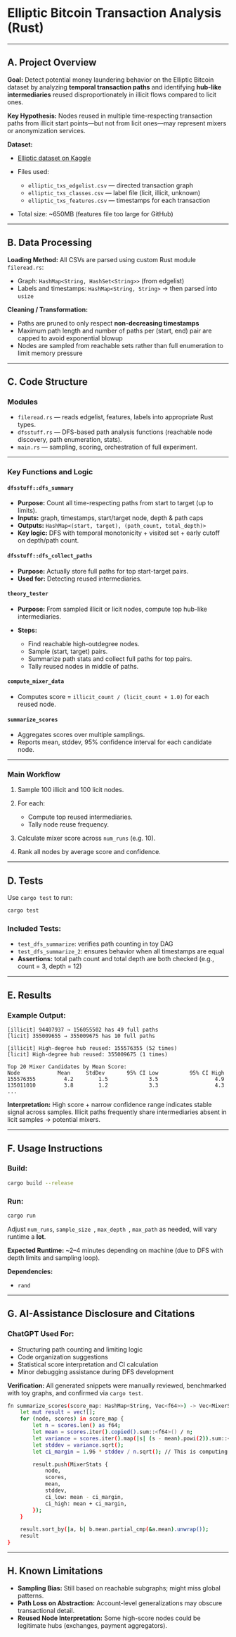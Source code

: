 # Elliptic Bitcoin Transaction Analysis (Rust)

---

## A. Project Overview

**Goal:**
Detect potential money laundering behavior on the Elliptic Bitcoin dataset by analyzing **temporal transaction paths** and identifying **hub-like intermediaries** reused disproportionately in illicit flows compared to licit ones.

**Key Hypothesis:**
Nodes reused in multiple time-respecting transaction paths from illicit start points—but not from licit ones—may represent mixers or anonymization services.

**Dataset:**

* [Elliptic dataset on Kaggle](https://www.kaggle.com/datasets/ellipticco/elliptic-data-set)
* Files used:

  * `elliptic_txs_edgelist.csv` — directed transaction graph
  * `elliptic_txs_classes.csv` — label file (licit, illicit, unknown)
  * `elliptic_txs_features.csv` — timestamps for each transaction
* Total size: \~650MB (features file too large for GitHub)

---

## B. Data Processing

**Loading Method:**
All CSVs are parsed using custom Rust module `fileread.rs`:

* Graph: `HashMap<String, HashSet<String>>` (from edgelist)
* Labels and timestamps: `HashMap<String, String>` → then parsed into `usize`

**Cleaning / Transformation:**

* Paths are pruned to only respect **non-decreasing timestamps**
* Maximum path length and number of paths per (start, end) pair are capped to avoid exponential blowup
* Nodes are sampled from reachable sets rather than full enumeration to limit memory pressure

---

## C. Code Structure

### Modules

* `fileread.rs` — reads edgelist, features, labels into appropriate Rust types.
* `dfsstuff.rs` — DFS-based path analysis functions (reachable node discovery, path enumeration, stats).
* `main.rs` — sampling, scoring, orchestration of full experiment.

---

### Key Functions and Logic

#### `dfsstuff::dfs_summary`

* **Purpose:** Count all time-respecting paths from start to target (up to limits).
* **Inputs:** graph, timestamps, start/target node, depth & path caps
* **Outputs:** `HashMap<(start, target), (path_count, total_depth)>`
* **Key logic:** DFS with temporal monotonicity + visited set + early cutoff on depth/path count.

#### `dfsstuff::dfs_collect_paths`

* **Purpose:** Actually store full paths for top start-target pairs.
* **Used for:** Detecting reused intermediaries.

#### `theory_tester`

* **Purpose:** From sampled illicit or licit nodes, compute top hub-like intermediaries.
* **Steps:**

  * Find reachable high-outdegree nodes.
  * Sample (start, target) pairs.
  * Summarize path stats and collect full paths for top pairs.
  * Tally reused nodes in middle of paths.

#### `compute_mixer_data`

* Computes score = `illicit_count / (licit_count + 1.0)` for each reused node.

#### `summarize_scores`

* Aggregates scores over multiple samplings.
* Reports mean, stddev, 95% confidence interval for each candidate node.

---

### Main Workflow

1. Sample 100 illicit and 100 licit nodes.
2. For each:

   * Compute top reused intermediaries.
   * Tally node reuse frequency.
3. Calculate mixer score across `num_runs` (e.g. 10).
4. Rank all nodes by average score and confidence.

---

## D. Tests

Use `cargo test` to run:

```bash
cargo test
```

### Included Tests:

* `test_dfs_summarize`: verifies path counting in toy DAG
* `test_dfs_summarize_2`: ensures behavior when all timestamps are equal
* **Assertions:** total path count and total depth are both checked (e.g., count = 3, depth = 12)

---

## E. Results

### Example Output:

```
[illicit] 94407937 → 156055502 has 49 full paths
[licit] 355009655 → 355009675 has 10 full paths

[illicit] High-degree hub reused: 155576355 (52 times)
[licit] High-degree hub reused: 355009675 (1 times)

Top 20 Mixer Candidates by Mean Score:
Node            Mean     StdDev       95% CI Low          95% CI High
155576355         4.2        1.5             3.5                  4.9
135011010         3.8        1.2             3.3                  4.3
...
```

**Interpretation:**
High score + narrow confidence range indicates stable signal across samples.
Illicit paths frequently share intermediaries absent in licit samples → potential mixers.

---

## F. Usage Instructions

### Build:

```bash
cargo build --release
```

### Run:

```bash
cargo run
```

Adjust `num_runs`, `sample_size `, `max_depth `, `max_path` as needed, will vary runtime a **lot**.

**Expected Runtime:**
\~2–4 minutes depending on machine (due to DFS with depth limits and sampling loop).

**Dependencies:**

* `rand`
---

## G. AI-Assistance Disclosure and Citations

### ChatGPT Used For:

* Structuring path counting and limiting logic
* Code organization suggestions
* Statistical score interpretation and CI calculation
* Minor debugging assistance during DFS development

**Verification:**
All generated snippets were manually reviewed, benchmarked with toy graphs, and confirmed via `cargo test`.

```bash
fn summarize_scores(score_map: HashMap<String, Vec<f64>>) -> Vec<MixerStats> { // GPT
    let mut result = vec![];
    for (node, scores) in score_map {
        let n = scores.len() as f64;
        let mean = scores.iter().copied().sum::<f64>() / n;
        let variance = scores.iter().map(|s| (s - mean).powi(2)).sum::<f64>() / n; // equation for variance is \sum(x - mean)^2
        let stddev = variance.sqrt();
        let ci_margin = 1.96 * stddev / n.sqrt(); // This is computing confidence interval, 1.96 is used for 95% CI

        result.push(MixerStats {
            node,
            scores,
            mean,
            stddev,
            ci_low: mean - ci_margin,
            ci_high: mean + ci_margin,
        });
    }

    result.sort_by(|a, b| b.mean.partial_cmp(&a.mean).unwrap());
    result
}
```

---

## H. Known Limitations

* **Sampling Bias:** Still based on reachable subgraphs; might miss global patterns.
* **Path Loss on Abstraction:** Account-level generalizations may obscure transactional detail.
* **Reused Node Interpretation:** Some high-score nodes could be legitimate hubs (exchanges, payment aggregators).
